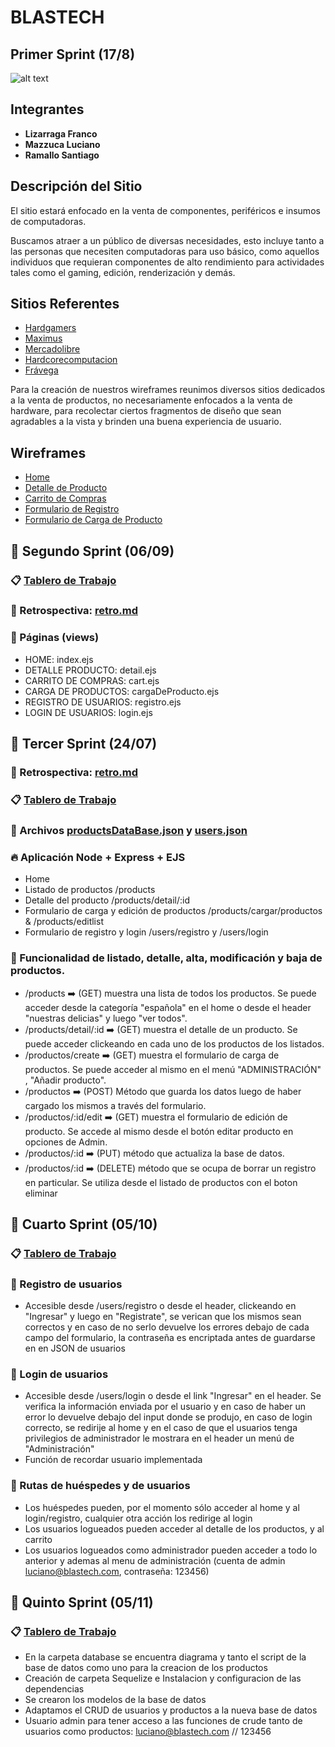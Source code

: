 # BLASTECH

## Primer Sprint (17/8)
![alt text](https://github.com/lucianomazzuca/grupo_1_blastech/blob/master/site/public/images/logo.png "Logo BLASTECH")

##  Integrantes
* **Lizarraga Franco**
* **Mazzuca Luciano**
* **Ramallo Santiago**


## Descripción del Sitio
El sitio estará enfocado en la venta de componentes, periféricos e insumos de computadoras.

Buscamos atraer a un público de diversas necesidades, esto incluye tanto a las personas que necesiten computadoras para uso básico, como aquellos individuos que requieran componentes de alto rendimiento para actividades tales como el gaming, edición, renderización y demás.


## Sitios Referentes

- [Hardgamers](https://www.hardgamers.com.ar/)
- [Maximus](https://www.maximus.com.ar/)
- [Mercadolibre](https://www.mercadolibre.com.ar/)
- [Hardcorecomputacion](https://hardcorecomputacion.com.ar/)
- [Frávega](https://www.fravega.com/)

Para la creación de nuestros wireframes reunimos diversos sitios dedicados a la venta de productos, no necesariamente enfocados a la venta de hardware, para recolectar ciertos fragmentos de diseño que sean agradables a la vista y brinden una buena experiencia de usuario.


## Wireframes
- [Home](https://github.com/lucianomazzuca/grupo_1_anonymouspc/blob/a9da90b0fdbe820df05522f39f8132b61174a4ff/wireframes/home.png)
- [Detalle de Producto](https://github.com/lucianomazzuca/grupo_1_anonymouspc/blob/a9da90b0fdbe820df05522f39f8132b61174a4ff/wireframes/detalleProducto.png)
- [Carrito de Compras](https://github.com/lucianomazzuca/grupo_1_anonymouspc/blob/a9da90b0fdbe820df05522f39f8132b61174a4ff/wireframes/carrito.png)
- [Formulario de Registro](https://github.com/lucianomazzuca/grupo_1_anonymouspc/blob/a9da90b0fdbe820df05522f39f8132b61174a4ff/wireframes/register.png)
- [Formulario de Carga de Producto](https://github.com/lucianomazzuca/grupo_1_anonymouspc/blob/a9da90b0fdbe820df05522f39f8132b61174a4ff/wireframes/Carga%20de%20producto.png)




## :pushpin: Segundo Sprint (06/09)

### :clipboard: [Tablero de Trabajo](https://trello.com/b/VTdL0zEm/grupo1blastech)

### :mag_right: Retrospectiva: [retro.md](https://github.com/lucianomazzuca/grupo_1_blastech/blob/master/RETRO.md)

### :page_facing_up: Páginas (views)
- HOME: index.ejs
- DETALLE PRODUCTO: detail.ejs        
- CARRITO DE COMPRAS: cart.ejs      
- CARGA DE PRODUCTOS: cargaDeProducto.ejs         
- REGISTRO DE USUARIOS: registro.ejs    
- LOGIN DE USUARIOS: login.ejs 







## :pushpin: Tercer Sprint (24/07)

### :mag_right: Retrospectiva: [retro.md](https://github.com/lucianomazzuca/grupo_1_blastech/blob/master/RETRO.md)

### :clipboard: [Tablero de Trabajo](https://trello.com/b/VTdL0zEm/grupo1blastech)

### :briefcase: Archivos [productsDataBase.json](https://github.com/lucianomazzuca/grupo_1_blastech/blob/master/site/data/productsDataBase.json) y [users.json](https://github.com/lucianomazzuca/grupo_1_blastech/blob/master/site/data/users.json)

### :fire: Aplicación Node + Express + EJS
- Home
- Listado de productos                          /products
- Detalle del producto                          /products/detail/:id
- Formulario de carga y edición de productos    /products/cargar/productos   &   /products/editlist
- Formulario de registro y login                /users/registro y /users/login

### :scroll: Funcionalidad de listado, detalle, alta, modificación y baja de productos.

- /products :arrow_right: (GET) muestra una lista de todos los productos. Se puede acceder desde la categoría "española" en el home o desde el header "nuestras delicias" y luego "ver todos".
- /products/detail/:id :arrow_right: (GET) muestra el detalle de un producto. Se puede acceder clickeando en cada uno de los productos de los listados.
- /productos/create :arrow_right: (GET) muestra el formulario de carga de productos. Se puede acceder al mismo en el menú "ADMINISTRACIÓN" , "Añadir producto".
- /productos :arrow_right: (POST) Método que guarda los datos luego de haber cargado los mismos a través del formulario.
- /productos/:id/edit :arrow_right: (GET) muestra el formulario de edición de producto. Se accede al mismo desde el botón editar producto en opciones de Admin.
- /productos/:id :arrow_right: (PUT) método que actualiza la base de datos. 
- /productos/:id :arrow_right: (DELETE) método que se ocupa de borrar un registro en particular. Se utiliza desde el listado de productos con el boton eliminar 







## :pushpin: Cuarto Sprint (05/10)

### :clipboard: [Tablero de Trabajo](https://trello.com/b/VTdL0zEm/grupo1blastech)

### :bust_in_silhouette: Registro de usuarios

- Accesible desde /users/registro o desde el header, clickeando en "Ingresar" y luego en "Registrate", se verican que los mismos sean correctos y en caso de no serlo devuelve los errores debajo de cada campo del formulario, la contraseña es encriptada antes de guardarse en en JSON de usuarios

### :closed_umbrella: Login de usuarios

- Accesible desde /users/login o desde el link "Ingresar" en el header. Se verifica la información enviada por el usuario y en caso de haber un error lo devuelve debajo del input donde se produjo, en caso de login correcto, se redirije al home y en el caso de que el usuarios tenga privilegios de administrador le mostrara en el header un menú de "Administración"
- Función de recordar usuario implementada

### :vertical_traffic_light: Rutas de huéspedes y de usuarios

- Los huéspedes pueden, por el momento sólo acceder al home y al login/registro, cualquier otra acción los redirige al login
- Los usuarios logueados pueden acceder al detalle de los productos, y al carrito
- Los usuarios logueados como administrador pueden acceder a todo lo anterior y ademas al menu de administración (cuenta de admin luciano@blastech.com, contraseña: 123456)



## :pushpin: Quinto Sprint (05/11)

### :clipboard: [Tablero de Trabajo](https://trello.com/b/VTdL0zEm/grupo1blastech)


- En la carpeta database se encuentra diagrama y tanto el script de la base de datos como uno para la creacion de los productos
- Creación de carpeta Sequelize e Instalacion y configuracion de las dependencias
- Se crearon los modelos de la base de datos
- Adaptamos el CRUD de usuarios y productos a la nueva base de datos
- Usuario admin para tener acceso a las funciones de crude tanto de usuarios como productos: luciano@blastech.com // 123456

